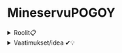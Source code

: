# MineservuPOGOY

<details><summary>Roolit📋</summary>
<p>

#### Tiimin roolit

**Scrum Masterit:** Sisu, Roope

**Graphic Design:** Joona

**TBD:** Luca, Jeppe, Vilma


</p>
</details>

<details><summary>Vaatimukset/idea ✔💡</summary>
<p>

Ideana olisi tehä käyttöliittymä minecraft-serverille, josta voi käynnistää ja sammuttaa serverin, muokata configeja ja käyttää console terminaalia.
Käytetään Reactia, mahdollisesti erillisenä sovelluksena eikä vain nettisivuna.


Lisätään Reactin kylkeen Material UI: [linkki](https://mui.com/material-ui/getting-started/overview/),

Backendissä myös Express ja CORS.

Hyvä parser server-propertiesiin: [linkki](https://www.npmjs.com/package/properties)


<details><summary>User Interface 🖥</summary>
<p>

Vaaditut välilehdet:

- Profiilit
    - Vaihda palvelimien välillä

- Etusivu
    - Plavelimen nimi, IP
    - Käynnistys & sammutus, pilvitallennus
    - Terminaali
    
- Serverin asetukset
    - pelaajalista

- Peli asetukset
    - Configien muokkaus, (~~cfg~~, yml, properties. . .)
    - Gamerulet

- Software asetukset
    - Peliversio
    - Server editio, (vanilla, paper, forge. . .)
    - Plugins & modaus?

- Tiedostot
    - Näkymä servun kansiosta

- Systeemi asetukset
    - RAM
    - Verkko asetukset
        - (tästä voi tulla haaste myöhemmin)

</p>
</details>
<details><summary> Julkiset tunnukset👤</summary>
<p>

- Site: aternos.org
    - User: POGOY_
    - Password: salpauskala1234

- Site: minehut.com
    - User: e1337junkthirst@outlook.com
    - Password: Salpauskala1234
    </p>
    </details>
<details><summary>Graafinen Ohjeisto🎨</summary>
    <p>
 Figma linkki: [linkki](https://www.figma.com/file/NlAroBf94llBcbEIy2aRMo/Main?node-id=0-1&t=4V9glkCriVS3VKvS-0)
 
kuva graaffisesta ohjeistosta default teemasta
 
 
 
        
<img width="203" alt="yeb" src="https://user-images.githubusercontent.com/113332670/225261246-3caf4db3-bd04-464a-a8fc-86ce6125e523.png">
    </p>
    </details>

## Ohjeet kehitykseen

Projektin cloonauksen jälkeen. . .

1. git fetch

2. npm install

3. npm start

MUISTA KÄYTTÄÄ OMAA BRANCHIA!

## /server-files/

Väliaikaisesti kansioon on asetettu b1.7.3 versio minecraft, joka on tarpeeksi kevyt lokaaliseen testaukseen. Käytössä on craftbukkit server, jossa on enemmän configeja kuin vanillassa joita löytyy myös nyky versioissa joilla voimme testata.

Palvelinta ei ole muokattu muuten kuin .properties asetuksista `online-mode=false`, jotta sinne voi mahdollisesti yhdistää.

Tiedostot kuten `server.properties`, `start.bat`, `bukkit.yml` pitäisivät olla muokattavissa käyttöliittymästä, muut asetukset voi tehdä konsolikomennoilla. Tarkoitus oli näyttää asetus, sen jälkeen kenttä jossa sen voi asettaa.

Esimerkki server.properties pöytä mallissa.

Vasen sarake on asetus jota muokataan, oikea sarake on muutettava kenttä

| Asetukset | server.properties |
| --- | --- |
| level-name | world |
| allow-nether | true |
| view-distance | 10 |
| spawn-monsters | true |
| . . . | . . . |



